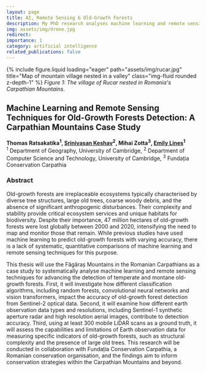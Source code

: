 ```yaml
---
layout: page
title: AI, Remote Sensing & Old-Growth Forests
description: My PhD research analyses machine learning and remote sensing techniques to advance the detection of biodiverse old-growth forests.
img: assets/img/drone.jpg
redirect:
importance: 1
category: artificial intelligence
related_publications: false
---
```


{% include figure.liquid loading="eager" path="assets/img/rucar.jpg" title="Map of mountain village nested in a valley" class="img-fluid rounded z-depth-1" %}
_Figure 1: The village of Rucar nested in Romania's Carpathian Mountains_.

## Machine Learning and Remote Sensing Techniques for Old-Growth Forests Detection: A Carpathian Mountains Case Study

**Thomas Ratsakatika<sup>1</sup>, [Srinivasan Keshav](https://svr-sk818-web.cl.cam.ac.uk/keshav/wiki/index.php/Main_Page)<sup>2</sup>, Mihai Zotta<sup>3</sup>, [Emily Lines](https://www.linesresearchgroup.com/)<sup>1</sup>**  
<sup>1</sup> Department of Geography, University of Cambridge, <sup>2</sup> Department of Computer Science and Technology, University of Cambridge, <sup>3</sup> Fundația Conservation Carpathia

### Abstract

Old-growth forests are irreplaceable ecosystems typically characterised by diverse tree structures, large old trees, coarse woody debris, and the absence of significant anthropogenic disturbances. Their complexity and stability provide critical ecosystem services and unique habitats for biodiversity. Despite their importance, 47 million hectares of old-growth forests were lost globally between 2000 and 2020, intensifying the need to map and monitor those that remain. While previous studies have used machine learning to predict old-growth forests with varying accuracy, there is a lack of systematic, quantitative comparisons of machine learning and remote sensing techniques for this purpose.

This thesis will use the Făgăraș Mountains in the Romanian Carpathians as a case study to systematically analyse machine learning and remote sensing techniques for advancing the detection of temperate and montane old-growth forests. First, it will investigate how different classification algorithms, including random forests, convolutional neural networks and vision transformers, impact the accuracy of old-growth forest detection from Sentinel-2 optical data. Second, it will examine how different earth observation data types and resolutions, including Sentinel-1 synthetic aperture radar and high resolution aerial images, contribute to detection accuracy. Third, using at least 300 mobile LiDAR scans as a ground truth, it will assess the capabilities and limitations of Earth observation data for measuring specific indicators of old-growth forests, such as structural complexity and the presence of large old trees. This research will be conducted in collaboration with Fundația Conservation Carpathia, a Romanian conservation organisation, and the findings aim to inform conservation strategies within the Carpathian Mountains and beyond.
